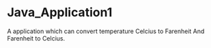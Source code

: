 # Java_Application1
A application which can convert temperature Celcius to Farenheit And Farenheit to Celcius.
